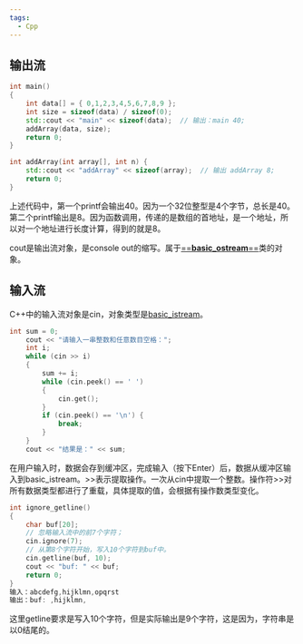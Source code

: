 ```yaml
---
tags:
  - Cpp
---
```


## 输出流

```C++
int main()
{
	int data[] = { 0,1,2,3,4,5,6,7,8,9 };
	int size = sizeof(data) / sizeof(0);
	std::cout << "main" << sizeof(data);  // 输出：main 40;
	addArray(data, size);
	return 0;
}

int addArray(int array[], int n) {
	std::cout << "addArray" << sizeof(array);  // 输出 addArray 8;
	return 0;
}
```

上述代码中，第一个printf会输出40。因为一个32位整型是4个字节，总长是40。第二个printf输出是8。因为函数调用，传递的是数组的首地址，是一个地址，所以对一个地址进行长度计算，得到的就是8。

cout是输出流对象，是console out的缩写。属于[==**basic_ostream**==](https://www.apiref.com/cpp-zh/cpp/io/basic_ostream.html)类的对象。

## 输入流

C++中的输入流对象是cin，对象类型是[basic_istream](https://www.apiref.com/cpp-zh/cpp/io/basic_istream.html)。

```C++
int sum = 0;
	cout << "请输入一串整数和任意数目空格：";
	int i;
	while (cin >> i)
	{
		sum += i;
		while (cin.peek() == ' ')
		{
			cin.get();
		}
		if (cin.peek() == '\n') {
			break;
		}
	}
	cout << "结果是：" << sum;
```

在用户输入时，数据会存到缓冲区，完成输入（按下Enter）后，数据从缓冲区输入到basic_istream。>>表示提取操作。一次从cin中提取一个整数。操作符>>对所有数据类型都进行了重载，具体提取的值，会根据有操作数类型变化。

```C++
int ignore_getline()
{
    char buf[20];
    // 忽略输入流中的前7个字符；
    cin.ignore(7);
    // 从第8个字符开始，写入10个字符到buf中。
    cin.getline(buf, 10);
    cout << "buf: " << buf;
    return 0;
}
输入：abcdefg,hijklmn,opqrst
输出：buf: ,hijklmn,
```

这里getline要求是写入10个字符，但是实际输出是9个字符，这是因为，字符串是以0结尾的。